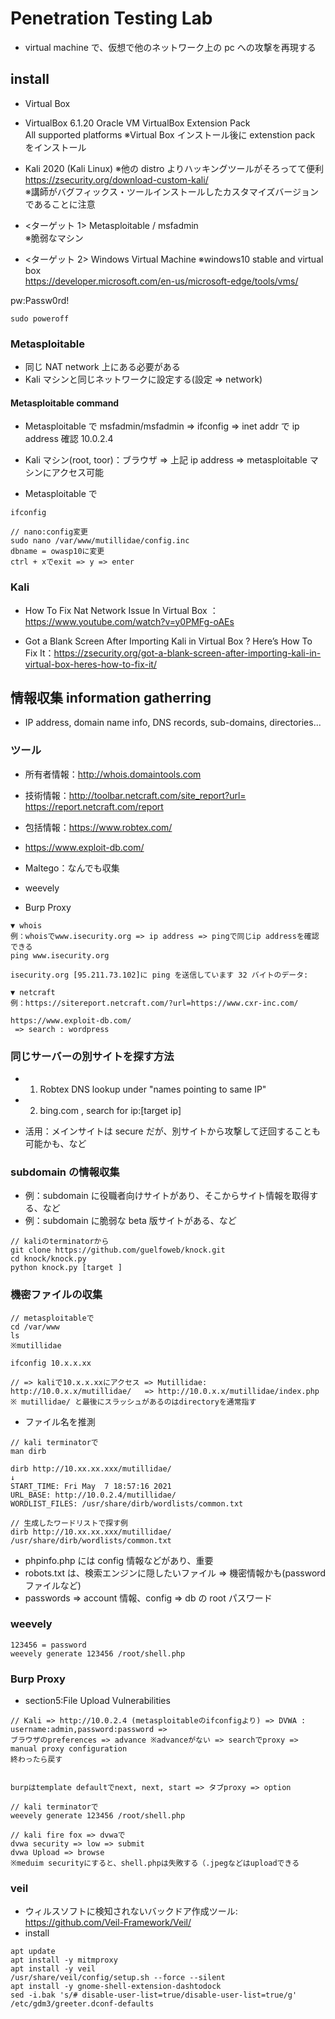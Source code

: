 # Penetration Testing Lab

- virtual machine で、仮想で他のネットワーク上の pc への攻撃を再現する

## install

- Virtual Box
- VirtualBox 6.1.20 Oracle VM VirtualBox Extension Pack <br>
  All supported platforms ※Virtual Box インストール後に extenstion pack をインストール<br>

- Kali 2020 (Kali Linux) ※他の distro よりハッキングツールがそろってて便利
  https://zsecurity.org/download-custom-kali/ <br>
  ※講師がバグフィックス・ツールインストールしたカスタマイズバージョンであることに注意<br>

- <ターゲット 1> Metasploitable / msfadmin <br>
  ※脆弱なマシン

- <ターゲット 2> Windows Virtual Machine ※windows10 stable and virtual box <br>
  https://developer.microsoft.com/en-us/microsoft-edge/tools/vms/ <br>

pw:Passw0rd!

```
sudo poweroff
```

### Metasploitable

- 同じ NAT network 上にある必要がある
- Kali マシンと同じネットワークに設定する(設定 => network)

#### Metasploitable command

- Metasploitable で msfadmin/msfadmin => ifconfig => inet addr で ip address 確認 10.0.2.4
- Kali マシン(root, toor)：ブラウザ => 上記 ip address => metasploitable マシンにアクセス可能

- Metasploitable で

```
ifconfig

// nano:config変更
sudo nano /var/www/mutillidae/config.inc
dbname = owasp10に変更
ctrl + xでexit => y => enter
```

### Kali

- How To Fix Nat Network Issue In Virtual Box
  ：https://www.youtube.com/watch?v=y0PMFg-oAEs

- Got a Blank Screen After Importing Kali in Virtual Box ? Here’s How To Fix It：https://zsecurity.org/got-a-blank-screen-after-importing-kali-in-virtual-box-heres-how-to-fix-it/

## 情報収集 information gatherring

- IP address, domain name info, DNS records, sub-domains, directories...

### ツール

- 所有者情報：http://whois.domaintools.com
- 技術情報：http://toolbar.netcraft.com/site_report?url= <br>
  https://report.netcraft.com/report <br>
- 包括情報：https://www.robtex.com/

- https://www.exploit-db.com/
- Maltego：なんでも収集
- weevely
- Burp Proxy

```
▼ whois
例：whoisでwww.isecurity.org => ip address => pingで同じip addressを確認できる
ping www.isecurity.org

isecurity.org [95.211.73.102]に ping を送信しています 32 バイトのデータ:

▼ netcraft
例：https://sitereport.netcraft.com/?url=https://www.cxr-inc.com/

https://www.exploit-db.com/
 => search : wordpress
```

### 同じサーバーの別サイトを探す方法

- 1. Robtex DNS lookup under "names pointing to same IP"
- 2. bing.com , search for ip:[target ip]

- 活用：メインサイトは secure だが、別サイトから攻撃して迂回することも可能かも、など

### subdomain の情報収集

- 例：subdomain に役職者向けサイトがあり、そこからサイト情報を取得する、など
- 例：subdomain に脆弱な beta 版サイトがある、など

```
// kaliのterminatorから
git clone https://github.com/guelfoweb/knock.git
cd knock/knock.py
python knock.py [target ]
```

### 機密ファイルの収集

```
// metasploitableで
cd /var/www
ls
※mutillidae

ifconfig 10.x.x.xx

// => kaliで10.x.x.xxにアクセス => Mutillidae:  http://10.0.x.x/mutillidae/   => http://10.0.x.x/mutillidae/index.php
※ mutillidae/ と最後にスラッシュがあるのはdirectoryを通常指す

```

- ファイル名を推測

```
// kali terminatorで
man dirb

dirb http://10.xx.xx.xxx/mutillidae/
↓
START_TIME: Fri May  7 18:57:16 2021
URL_BASE: http://10.0.2.4/mutillidae/
WORDLIST_FILES: /usr/share/dirb/wordlists/common.txt

// 生成したワードリストで探す例
dirb http://10.xx.xx.xxx/mutillidae/ /usr/share/dirb/wordlists/common.txt
```

- phpinfo.php には config 情報などがあり、重要
- robots.txt は、検索エンジンに隠したいファイル => 機密情報かも(password ファイルなど)
- passwords => account 情報、config => db の root パスワード

### weevely

```
123456 = password
weevely generate 123456 /root/shell.php

```

### Burp Proxy

- section5:File Upload Vulnerabilities

```
// Kali => http://10.0.2.4 (metasploitableのifconfigより) => DVWA : username:admin,password:password =>
ブラウザのpreferences => advance ※advanceがない => searchでproxy => manual proxy configuration
終わったら戻す


burpはtemplate defaultでnext, next, start => タブproxy => option
```

```
// kali terminatorで
weevely generate 123456 /root/shell.php

// kali fire fox => dvwaで
dvwa security => low => submit
dvwa Upload => browse
※meduim securityにすると、shell.phpは失敗する（.jpegなどはuploadできる

```

### veil

- ウィルスソフトに検知されないバックドア作成ツール: https://github.com/Veil-Framework/Veil/
- install

```
apt update
apt install -y mitmproxy
apt install -y veil
/usr/share/veil/config/setup.sh --force --silent
apt install -y gnome-shell-extension-dashtodock
sed -i.bak 's/# disable-user-list=true/disable-user-list=true/g' /etc/gdm3/greeter.dconf-defaults
```
